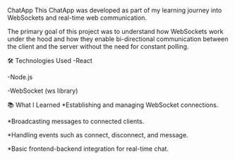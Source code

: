 ChatApp
This ChatApp was developed as part of my learning journey into WebSockets and real-time web communication.

The primary goal of this project was to understand how WebSockets work under the hood and how they enable bi-directional communication between the client and the server without the need for constant polling.

🛠️ Technologies Used
-React

-Node.js

-WebSocket (ws library)

📚 What I Learned
*Establishing and managing WebSocket connections.

*Broadcasting messages to connected clients.

*Handling events such as connect, disconnect, and message.

*Basic frontend-backend integration for real-time chat.
